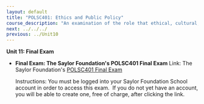 ```yaml
---
layout: default
title: "POLSC401: Ethics and Public Policy"
course_description: "An examination of the role that ethical, cultural, religious, and moral principles play in the formulation and execution of public policy by lawmakers and other public officials. Explores existing issues in domestic and international policy, including justice, equality, fairness, individual liberty, free enterprise, charity, and human rights."
next: ../../../
previous: ../Unit10
---
```

**Unit 11: Final Exam** <span id="11"></span> 
-   **Final Exam: The Saylor Foundation's POLSC401 Final Exam**
    Link: The Saylor Foundation's [POLSC401 Final
    Exam](http://school.saylor.org/mod/quiz/view.php?id=897)  
      
     Instructions: You must be logged into your Saylor Foundation School
    account in order to access this exam.  If you do not yet have an
    account, you will be able to create one, free of charge, after
    clicking the link. 


